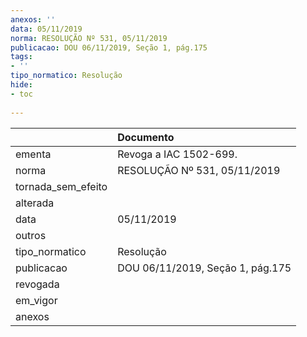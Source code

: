 ```yaml
---
anexos: ''
data: 05/11/2019
norma: RESOLUÇÃO Nº 531, 05/11/2019
publicacao: DOU 06/11/2019, Seção 1, pág.175
tags:
- ''
tipo_normatico: Resolução
hide: 
- toc 
 
---
```


|                    | Documento                        |
|:-------------------|:---------------------------------|
| ementa             | Revoga a IAC 1502-699.           |
| norma              | RESOLUÇÃO Nº 531, 05/11/2019     |
| tornada_sem_efeito |                                  |
| alterada           |                                  |
| data               | 05/11/2019                       |
| outros             |                                  |
| tipo_normatico     | Resolução                        |
| publicacao         | DOU 06/11/2019, Seção 1, pág.175 |
| revogada           |                                  |
| em_vigor           |                                  |
| anexos             |                                  |